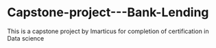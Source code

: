 # Capstone-project---Bank-Lending
This is a capstone project by Imarticus for completion of certification in Data science

